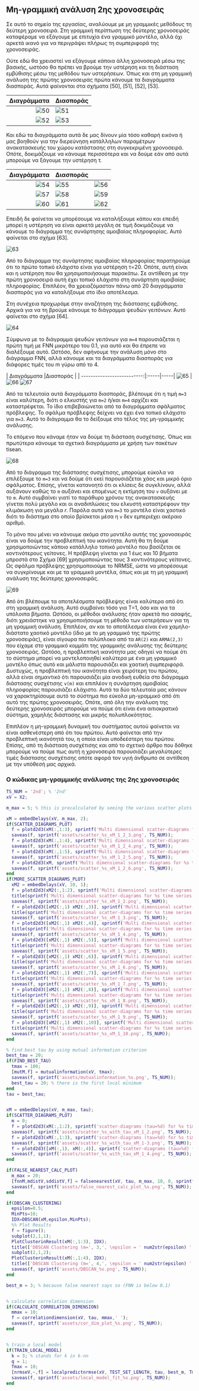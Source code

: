 ## Μη-γραμμική ανάλυση 2ης χρονοσειράς

Σε αυτό το σημείο της εργασίας, αναλύουμε με μη γραμμικές μεθόδους τη δεύτερη χρονοσειρά. Στη γραμμική περίπτωση της δεύτερης χρονοσειράς καταφέραμε να εξάγουμε με επιτυχία ένα γραμμικό μοντέλο, αλλά όχι αρκετά ικανό για να περιγράψει πλήρως τη συμπεριφορά της χρονοσειράς.

Ούτε εδώ θα χρειαστεί να εξάγουμε κάποια άλλη χρονοσειρά μέσω της βασικής, ωστόσο θα πρέπει να βρούμε την υστέρηση και τη διάσταση εμβύθισης μέσω της μεθόδου των υστερήσεων. Όπως και στη μη γραμμική ανάλυση της πρώτης χρονοσειράς πρώτα κάνουμε τα διαγράμματα διασποράς. Αυτά φαίνονται στα σχήματα [50], [51], [52], [53].


| Διαγράμματα  | Διασποράς |
|--------------------------:|:-----|
![50](../assets/scatter_2nd_xM_1_2_3.png "") | ![51](../assets/scatter_2nd_xM_1_2_4.png "")
![52](../assets/scatter_2nd_xM_1_2_5.png "") | ![53](../assets/scatter_2nd_xM_1_2_6.png "")

Και εδώ τα διαγράμματα αυτά δε μας δίνουν μία τόσο καθαρή εικόνα ή μας βοηθούν για την διερεύνηση κατάλληλων παραμέτρων ανακατασκευής του χώρου κατάστασης στη συγκεκριμένη χρονοσειρά. Οπότε, δοκιμάζουμε να κάνουμε περισσότερα και να δούμε εάν από αυτά μπορούμε να ξάγουμε την υστέρηση τ.

| Διαγράμματα               |Διασποράς  | |
| --------------------------:|:-----|-----|
![54](../assets/scatter_2nd_xM_1_2.png "") | ![55](../assets/scatter_2nd_xM_1_3.png "") | ![56](../assets/scatter_2nd_xM_1_4.png "")
![57](../assets/scatter_2nd_xM_1_5.png "") | ![58](../assets/scatter_2nd_xM_1_6.png "") | ![59](../assets/scatter_2nd_xM_1_7.png "")
![60](../assets/scatter_2nd_xM_1_8.png "") | ![61](../assets/scatter_2nd_xM_1_9.png "") | ![62](../assets/scatter_2nd_xM_1_10.png "")

Επειδή δε φαίνεται να μπορέσουμε να καταλήξουμε κάπου και επειδή μπορεί η υστέρηση να είναι αρκετά μεγάλη σε τιμή δοκιμάζουμε να κάνουμε το διάγραμμα της συνάρτησης αμοιβαίας πληροφορίας. Αυτό φαίνεται στο σχήμα [63].

![63](../assets/mutualinformation_2nd.png "Διάγραμμα συνάρτησης αμοιβαίας πληροφορίας")

Από το διάγραμμα της συνάρτησης αμοιβαίας πληροφορίας παρατηρούμε ότι το πρώτο τοπικό ελάχιστο είναι για υστέρηση τ=20. Οπότε, αυτή είναι και η υστέρηση που θα χρησιμοποιήσουμε παρακάτω. Σε αντίθεση με την πρώτη χρονοσειρά αυτή έχει τοπικό ελάχιστο στη συνάρτηση αμοιβαίας πληροφορίας. Επιπλέον, θα χρειαζόμασταν πάνω από 20 διαγράμματα διασποράς για να καταλήξουμε στο ίδιο αποτέλεσμα.

Στη συνέχεια προχωράμε στην αναζήτηση της διάστασης εμβύθισης. Αρχικά για να τη βρούμε κάνουμε το διάγραμμα ψευδών γειτόνων. Αυτό φαίνεται στο σχήμα [64].

![64](../assets/false_nearest_calc_plot_1st.png "")

Σύμφωνα με το διάγραμμα ψευδών γειτόνων για `m=4` παρουσιάζεται η πρώτη τιμή με FNN μικρότερο του 0.1, για αυτό και θα έπρεπε να διαλέξουμε αυτό. Ωστόσο, δεν αφήνουμε την ανάλυση μόνο στο διάγραμμα FNN, αλλά κάνουμε και τα διαγράμματα διασποράς για διάφορες τιμές του m γύρω από το 4. 

| Διαγράμματα               |Διασποράς  |
| --------------------------:|:-----|-----|
![65](../assets/scatter_2nd_with_tau_xM_1_2.png "") | ![66](../assets/scatter_2nd_with_tau_xM_1-3.png "")
![67](../assets/scatter_2nd_with_tau_xM_1_4.png "")

Από τα τελευταία αυτά διαγράμματα διασποράς, βλέπουμε ότι η τιμή `m=3` είναι καλύτερη, διότι ο ελκυστής για `m=2` ή/και `m=4` αρχίζει και καταστρέφεται. Το ίδιο επιβεβαιώνεται από τα διαγράμματα σφάλματος πρόβλεψης. Το σφάλμα πρόβλεψης δείχνει να έχει ένα τοπικό ελάχιστο για `m=3`. Αυτό το διάγραμμα θα το δείξουμε στο τέλος της μη-γραμμικής ανάλυσης.

Το επόμενο που κάναμε ήταν να δούμε τη διάσταση συσχέτισης. Όπως και πρωτύτερα κάνουμε τα σχετικά διαγράμματα με χρήση των πακέτων tisean.

![68](../assets/cor_dim_plot_2nd.png "Διάσταση συσχέτισης για διάφορα m και r")

Από το διάγραμμα της διάστασης συσχέτισης, μπορούμε εύκολα να επιλέξουμε το `m=3` και να δούμε ότι εκεί παρουσιάζεται χάος και μικρό όριο σφάλματος. Επίσης, γίνεται κατανοητό ότι οι κλίσεις δε συγκλίνουν, αλλά αυξάνουν καθώς το `m` αυξάνει και επομένως η εκτίμηση του `v` αυξάνει με το `m`. Αυτό συμβαίνει γιατί το παράθυρο χρόνου της ανακατασκευής γίνεται πολύ μεγάλο και οι αναδιπλώσεις του ελκυστή καταστρέφουν την κλιμάκωση για μεγάλα $r$. Παρόλα αυτά για `m=3` το μοντέλο είναι χαοτικό διότι το διάστημα στο οποίο βρίσκεται μέσα η `v` δεν εμπεριέχει ακέραιο αριθμό.

Το μόνο που μένει να κάνουμε ακόμα στο μοντέλο αυτής της χρονοσειράς είναι να δούμε την προβλεπτική του ικανότητα. Αυτή θα τη δούμε χρησιμοποιώντας κάποιο κατάλληλο τοπικό μοντέλο που βασίζεται σε κοντινότερους γείτονες. Η πρόβλεψη γίνεται για 1 έως και 10 βήματα μπροστά στο Σχήμα [69] χρησιμοποιώντας τους 3 κοντινότερους γείτονες. Ως σφάλμα πρόβλεψης χρησιμοποιούμε το NRMSE, ώστε να μπορέσουμε να συγκρίνουμε και με τα γραμμικά μοντέλα, όπως και με τη μη γραμμική ανάλυση της δεύτερης χρονοσειράς.

![69](../assets/local_model_fit_2nd.png "Μη γραμμική πρόβλεψη")

Από ότι βλέπουμε τα αποτελέσματα πρόβλεψης είναι καλύτερα από ότι στη γραμμική ανάλυση. Αυτό συμβαίνει τόσο για T=1, όσο και για τα υπόλοιπα βήματα. Ωστόσο, οι μέθοδοι ανάλυσης ήταν αρκετά πιο ασαφής, διότι χρειάστηκε να χρησιμοποιήσουμε τη μέθοδο των υστερήσεων για τη μη γραμμική ανάλυση. Επιπλέον, αν και το αποτέλεσμα είναι ένα χαμηλο-διάστατο χαοτικό μοντέλο (ίδιο με το μη γραμμικό της πρώτης χρονοσειράς), είναι σίγουρα πιο πολύπλοκο από τα `AR(2)` και `ARMA(2,3)` που είχαμε στο γραμμικό κομμάτι της γραμμικής ανάλυσης της δεύτερης χρονοσειράς. Ωστόσο, η προβλεπτική ικανότητα μας οδηγεί να πούμε ότι το σύστημα μπορεί να μοντελοποιηθεί καλύτερα με ένα μη γραμμικό μοντέλο όπως αυτό και μάλιστα παρουσιάζει και χαοτική συμπεριφορά. Δυστυχώς, η προβλεπτική του ικανότητα είναι χειρότερη του πρώτου, αλλά είναι σημαντικό ότι παρουσιάζει μία ανοδική ευθεία στο διάγραμμα διάστασης συσχέτισης `v(m)` και επιπλέον η συνάρτηση αμοιβαίας πληροφορίας παρουσιάζει ελάχιστο. Αυτά τα δύο τελευταία μας κάνουν να χαρακτηρίσουμε αυτό το σύστημα πιο εύκολα μη-γραμμικό από ότι αυτό της πρώτης χρονοσειράς. Οπότε, από όλη την ανάλυση της δεύτερης χρονοσειράς μπορούμε να πούμε ότι είναι ένα αιτιοκρατικό σύστημα, χαμηλής διάστασης και μικρής πολυπλοκότητας. 

Επιπλέον η μη-γραμμική δυναμική του συστήματος αυτού φαίνεται να είναι ασθενέστερη από ότι του πρώτου. Αυτό φαίνεται από την προβλεπτική ικανότητά του, η οποία είναι υποδεέστερη του πρώτου. Επίσης, από τη διάσταση συσχέτισης και από το σχετικό άρθρο που δόθηκε μπορούμε να πούμε πως αυτή η χρονοσειρά παρουσιάζει μεγαλύτερες τιμές διάστασης συσχέτισης οπότε αφορά τον υγιή άνθρωπο σε αντίθεση με την υπόθεσή μας αρχικά.

### Ο κώδικας μη-γραμμικής ανάλυσης της 2ης χρονοσειράς
```matlab
TS_NUM = '2nd'; % '2nd'
xV = X2;

m_max = 5; % this is precalculated by seeing the various scatter plots

xM = embedDelays(xV, m_max, 2);
if(SCATTER_DIAGRAMS_PLOT)
  f = plotd2d3(xM(:,1:3), sprintf('Multi dimensional scatter-diagrams for %s time series', TS_NUM));
  saveas(f, sprintf('assets/scatter_%s_xM_1_2_3.png', TS_NUM));
  f = plotd2d3(xM(:,1:4), sprintf('Multi dimensional scatter-diagrams for %s time series', TS_NUM));
  saveas(f, sprintf('assets/scatter_%s_xM_1_2_4.png', TS_NUM));
  f = plotd2d3(xM(:,1:5), sprintf('Multi dimensional scatter-diagrams for %s time series', TS_NUM));
  saveas(f, sprintf('assets/scatter_%s_xM_1_2_5.png', TS_NUM));
  f = plotd2d3(xM, sprintf('Multi dimensional scatter-diagrams for %s time series', TS_NUM));
  saveas(f, sprintf('assets/scatter_%s_xM_1_2_6.png', TS_NUM));
end
if(MORE_SCATTER_DIAGRAMS_PLOT)
  xM2 = embedDelays(xV, 10, 1);
  f = plotd2d3(xM2(:,1:2), sprintf('Multi dimensional scatter-diagrams for %s time series tau = 1', TS_NUM));
  title(sprintf('Multi dimensional scatter-diagrams for %s time series τ = 1', TS_NUM), 'Interpreter','latex');
  saveas(f, sprintf('assets/scatter_%s_xM_1_2.png', TS_NUM));
  f = plotd2d3([xM2(:,1) xM2(:,3)], sprintf('Multi dimensional scatter-diagrams for %s time series tau = 2', TS_NUM));
  title(sprintf('Multi dimensional scatter-diagrams for %s time series τ = 2', TS_NUM), 'Interpreter','latex');
  saveas(f, sprintf('assets/scatter_%s_xM_1_3.png', TS_NUM));
  f = plotd2d3([xM2(:,1) xM2(:,4)], sprintf('Multi dimensional scatter-diagrams for %s time series tau = 3', TS_NUM));
  title(sprintf('Multi dimensional scatter-diagrams for %s time series τ = 3', TS_NUM), 'Interpreter','latex');
  saveas(f, sprintf('assets/scatter_%s_xM_1_4.png', TS_NUM));
  f = plotd2d3([xM2(:,1) xM2(:,5)], sprintf('Multi dimensional scatter-diagrams for %s time series tau = 4', TS_NUM));
  title(sprintf('Multi dimensional scatter-diagrams for %s time series τ = 4', TS_NUM), 'Interpreter','latex');
  saveas(f, sprintf('assets/scatter_%s_xM_1_5.png', TS_NUM));
  f = plotd2d3([xM2(:,1) xM2(:,6)], sprintf('Multi dimensional scatter-diagrams for %s time series tau = 5', TS_NUM));
  title(sprintf('Multi dimensional scatter-diagrams for %s time series τ = 5', TS_NUM), 'Interpreter','latex');
  saveas(f, sprintf('assets/scatter_%s_xM_1_6.png', TS_NUM));
  f = plotd2d3([xM2(:,1) xM2(:,7)], sprintf('Multi dimensional scatter-diagrams for %s time series tau = 6', TS_NUM));
  title(sprintf('Multi dimensional scatter-diagrams for %s time series τ = 6', TS_NUM), 'Interpreter','latex');
  saveas(f, sprintf('assets/scatter_%s_xM_1_7.png', TS_NUM));
  f = plotd2d3([xM2(:,1) xM2(:,8)], sprintf('Multi dimensional scatter-diagrams for %s time series tau = 7', TS_NUM));
  title(sprintf('Multi dimensional scatter-diagrams for %s time series τ = 7', TS_NUM), 'Interpreter','latex');
  saveas(f, sprintf('assets/scatter_%s_xM_1_8.png', TS_NUM));
  f = plotd2d3([xM2(:,1) xM2(:,9)], sprintf('Multi dimensional scatter-diagrams for %s time series tau = 8', TS_NUM));
  title(sprintf('Multi dimensional scatter-diagrams for %s time series τ = 8', TS_NUM), 'Interpreter','latex');
  saveas(f, sprintf('assets/scatter_%s_xM_1_9.png', TS_NUM));
  f = plotd2d3([xM2(:,1) xM2(:,10)], sprintf('Multi dimensional scatter-diagrams for %s time series tau = 9', TS_NUM));
  title(sprintf('Multi dimensional scatter-diagrams for %s time series τ = 9',TS_NUM), 'Interpreter','latex');
  saveas(f, sprintf('assets/scatter_%s_xM_1_10.png', TS_NUM));    
end

% find best tau by using mutual information criterion
best_tau = 20;
if(FIND_BEST_TAU)
  tmax = 100;
  [mutM,f] = mutualinformation(xV, tmax);
  saveas(f, sprintf('assets/mutualinformation_%s.png', TS_NUM));
  best_tau = 20; % there is the first local minimum
end
tau = best_tau;


xM = embedDelays(xV, m_max, tau);
if(SCATTER_DIAGRAMS_PLOT)
  m = 0;
  f = plotd2d3(xM(:,1:2), sprintf('scatter-diagrams (tau=%d) for %s time series', tau, TS_NUM));
  saveas(f, sprintf('assets/scatter_%s_with_tau_xM_1_2.png', TS_NUM));
  f = plotd2d3(xM(:,1:3), sprintf('scatter-diagrams (tau=%d) for %s time series', tau, TS_NUM));
  saveas(f, sprintf('assets/scatter_%s_with_tau_xM_1-3.png', TS_NUM));
  f = plotd2d3([xM(:,1), xM(:,4)], sprintf('scatter-diagrams (tau=%d) for %s time series,lag=3', tau, TS_NUM));
  saveas(f, sprintf('assets/scatter_%s_with_tau_xM_1_4.png', TS_NUM));    
end

if(FALSE_NEAREST_CALC_PLOT)
  m_max = 20;
  [fnnM,mdistV,sddistV,f] = falsenearest(xV, tau, m_max, 10, 0, sprintf('FNN for %s time-series', TS_NUM));
  saveas(f, sprintf('assets/false_nearest_calc_plot_%s.png', TS_NUM));
end

if(DBSCAN_CLUSTERING)
  epsilon=0.5;
  MinPts=10;
  IDX=DBSCAN(xM,epsilon,MinPts);
  %% Plot Results
  f = figure();
  subplot(2,1,1);
  PlotClusterinResult(xM(:,1:3), IDX);
  title(['DBSCAN Clustering (m=', 3,', \epsilon = ' num2str(epsilon) ', MinPts = ' num2str(MinPts) ')']);
  subplot(2,1,2);
  PlotClusterinResult(xM(:,1:4), IDX);
  title(['DBSCAN Clustering (m=', 4,', \epsilon = ' num2str(epsilon) ', MinPts = ' num2str(MinPts) ')']);
  saveas(f, sprintf('assets/DBSCAN_%s.png', TS_NUM));
end

best_m = 3; % because false nearest says so (FNN is below 0.1)


% calculate correlation dimension
if(CALCULATE_CORRELATION_DIMENSION)
  mmax = 10;
  f = correlationdimension(xV, tau, mmax,' ');
  saveas(f, sprintf('assets/cor_dim_plot_%s.png', TS_NUM));
end


% train a local model
if(TRAIN_LOCAL_MODEL)
  k = 3; % stands for k in k-nn
  q = 1;
  Tmax = 10;
  [nrmseV,~,f] = localpredictnrmse(xV, TEST_SET_LENGTH, tau, best_m, Tmax, k, 1,'local-model-fit_1');
  saveas(f, sprintf('assets/local_model_fit_%s.png', TS_NUM));
end
```